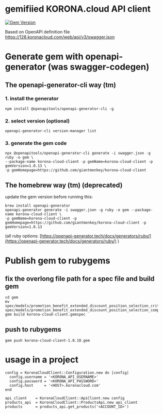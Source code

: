 # gemifiied KORONA.cloud API client

[![Gem Version](https://badge.fury.io/rb/korona-cloud-client.svg)](https://badge.fury.io/rb/korona-cloud-client)

Based on OpenAPI definition file https://128.koronacloud.com/web/api/v3/swagger.json

# Generate gem with openapi-generator (was swagger-codegen)
## The openapi-generator-cli way (tm)
### 1. install the generator
```
npm install @openapitools/openapi-generator-cli -g
```
### 2. select version (optional)
```
openapi-generator-cli version-manager list
```
### 3. generate the gem code
```
npx @openapitools/openapi-generator-cli generate -i swagger.json -g ruby -o gem \
--package-name korona-cloud-client -p gemName=korona-cloud-client -p gemVersion=1.0.13 \
-p gemHomepage=https://github.com/giantmonkey/korona-cloud-client
```

## The homebrew way (tm) (deprecated)
update the gem version before running this:
```
brew install openapi-generator
openapi-generator generate -i swagger.json -g ruby -o gem --package-name korona-cloud-client \
-p gemName=korona-cloud-client -p gemHomepage=https://github.com/giantmonkey/korona-cloud-client -p gemVersion=1.0.13
```
(all ruby options:  [https://openapi-generator.tech/docs/generators/ruby/](https://openapi-generator.tech/docs/generators/ruby/) )

# Publish gem to rubygems
## fix the overlong file path for a spec file and build gem
```
cd gem
mv spec/models/promotion_benefit_extended_discount_position_selection_criteria_min_max_range_value_comperator_spec.rb spec/models/promotion_benefit_extended_discount_position_selection_comperator_spec.rb
gem build korona-cloud-client.gemspec
```
## push to rubygems
```
gem push korona-cloud-client-1.0.10.gem
```

# usage in a project
```
config = KoronaCloudClient::Configuration.new do |config|
  config.username = '<KORONA_API_USERNAME>'
  config.password = '<KORONA_API_PASSWORD>'
  config.host     = '<HOST>.koronacloud.com'
end

api_client    = KoronaCloudClient::ApiClient.new config
products_api  = KoronaCloudClient::ProductsApi.new api_client
products      = products_api.get_products('<ACCOUNT_ID>')
```
